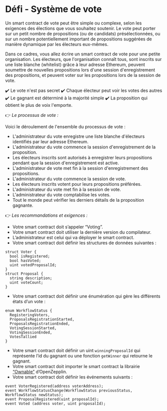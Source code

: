 # Défi - Système de vote

Un smart contract de vote peut être simple ou complexe, selon les exigences des élections que vous souhaitez soutenir. Le vote peut porter sur un petit nombre de propositions (ou de candidats) présélectionnées, ou sur un nombre potentiellement important de propositions suggérées de manière dynamique par les électeurs eux-mêmes.

Dans ce cadres, vous allez écrire un smart contract de vote pour une petite organisation. Les électeurs, que l'organisation connaît tous, sont inscrits sur une liste blanche (whitelist) grâce à leur adresse Ethereum, peuvent soumettre de nouvelles propositions lors d'une session d'enregistrement des propositions, et peuvent voter sur les propositions lors de la session de vote.

✔️ Le vote n'est pas secret
✔️ Chaque électeur peut voir les votes des autres
✔️ Le gagnant est déterminé à la majorité simple
✔️ La proposition qui obtient le plus de voix l'emporte.

👉 _Le processus de vote :_

Voici le déroulement de l'ensemble du processus de vote :

- L'administrateur du vote enregistre une liste blanche d'électeurs identifiés par leur adresse Ethereum.
- L'administrateur du vote commence la session d'enregistrement de la proposition.
- Les électeurs inscrits sont autorisés à enregistrer leurs propositions pendant que la session d'enregistrement est active.
- L'administrateur de vote met fin à la session d'enregistrement des propositions.
- L'administrateur du vote commence la session de vote.
- Les électeurs inscrits votent pour leurs propositions préférées.
- L'administrateur du vote met fin à la session de vote.
- L'administrateur du vote comptabilise les votes.
- Tout le monde peut vérifier les derniers détails de la proposition gagnante.

👉 _Les recommandations et exigences :_

- Votre smart contract doit s’appeler “Voting”.
- Votre smart contract doit utiliser la dernière version du compilateur.
- L’administrateur est celui qui va déployer le smart contract.
- Votre smart contract doit définir les structures de données suivantes :

```
struct Voter {
  bool isRegistered;
  bool hasVoted;
  uint votedProposalId;
}
struct Proposal {
  string description;
  uint voteCount;
}
```

- Votre smart contract doit définir une énumération qui gère les différents états d’un vote :

```
enum WorkflowStatus {
  RegisteringVoters,
  ProposalsRegistrationStarted,
  ProposalsRegistrationEnded,
  VotingSessionStarted,
  VotingSessionEnded,
  VotesTallied
}
```

- Votre smart contract doit définir un uint `winningProposalId` qui représente l’id du gagnant ou une fonction `getWinner` qui retourne le gagnant.
- Votre smart contract doit importer le smart contract la librairie [“Ownable”](https://github.com/OpenZeppelin/openzeppelin-contracts/blob/master/contracts/access/Ownable.sol) d’OpenZepplin.
- Votre smart contract doit définir les événements suivants :

```
event VoterRegistered(address voterAddress);
event WorkflowStatusChange(WorkflowStatus previousStatus, WorkflowStatus newStatus);
event ProposalRegistered(uint proposalId);
event Voted (address voter, uint proposalId);
```
